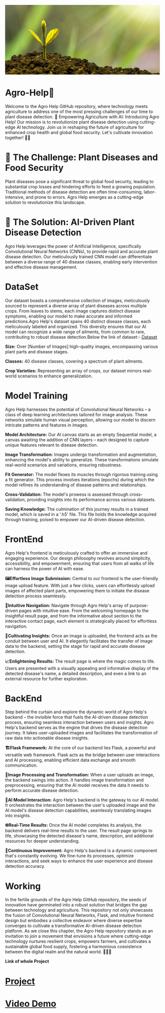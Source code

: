 ![logo](https://github.com/nilachalasahoo/Agro-Help/blob/main/Image/investment-g6aa818fc1_1920.jpg)

# Agro-Help🌱
Welcome to the Agro Help GitHub repository, where technology meets agriculture to address one of the most pressing challenges of our time to plant disease detection.
🌾 Empowering Agriculture with AI: Introducing Agro Help! Our mission is to revolutionize plant disease detection using cutting-edge AI technology. Join us in reshaping the future of agriculture for enhanced crop health and global food security. Let's cultivate innovation together! 🌱🔬

# 🌱 The Challenge: Plant Diseases and Food Security
Plant diseases pose a significant threat to global food security, leading to substantial crop losses and hindering efforts to feed a growing population. Traditional methods of disease detection are often time-consuming, labor-intensive, and prone to errors. Agro Help emerges as a cutting-edge solution to revolutionize this landscape.

# 🔬 The Solution: AI-Driven Plant Disease Detection
Agro Help leverages the power of Artificial Intelligence, specifically Convolutional Neural Networks (CNNs), to provide rapid and accurate plant disease detection. Our meticulously trained CNN model can differentiate between a diverse range of 40 disease classes, enabling early intervention and effective disease management.

# DataSet
Our dataset boasts a comprehensive collection of images, meticulously sourced to represent a diverse array of plant diseases across multiple crops. From leaves to stems, each image captures distinct disease symptoms, enabling our model to make accurate and informed predictions.Agro Help's dataset spans 40 distinct disease classes, each meticulously labeled and organized. This diversity ensures that our AI model can recognize a wide range of ailments, from common to rare, contributing to robust disease detection.Below the link of dataset:-
[Dataset](https://drive.google.com/file/d/1meAj8xrscSjALJ5aVsWo-N2g95Zs6uQT/view?usp=sharing)
 
**Size:** Over [Number of Images] high-quality images, encompassing various plant parts and disease stages.

**Classes:** 40 disease classes, covering a spectrum of plant ailments.

**Crop Varieties:** Representing an array of crops, our dataset mirrors real-world scenarios to enhance generalization.

# Model Training
Agro Help harnesses the potential of Convolutional Neural Networks – a class of deep learning architectures tailored for image analysis. These networks simulate human visual perception, allowing our model to discern intricate patterns and features in images.

**Model Architecture:** Our AI canvas starts as an empty Sequential model, a canvas awaiting the addition of CNN layers – each designed to capture unique features relevant to disease detection.

**Image Transformation:** Images undergo transformation and augmentation, enhancing the model's ability to generalize. These transformations simulate real-world scenarios and variations, ensuring robustness.

**Fit Generator:** The model flexes its muscles through rigorous training using a fit generator. This process involves iterations (epochs) during which the model refines its understanding of disease patterns and relationships.

**Cross-Validation:** The model's prowess is assessed through cross-validation, providing insights into its performance across various datasets.

**Saving Knowledge:** The culmination of this journey results in a trained model, which is saved in a '.h5' file. This file holds the knowledge acquired through training, poised to empower our AI-driven disease detection.

# FrontEnd
Agro Help's frontend is meticulously crafted to offer an immersive and engaging experience. Our design philosophy revolves around simplicity, accessibility, and empowerment, ensuring that users from all walks of life can harness the power of AI with ease.

**🖼️Effortless Image Submission:** 
Central to our frontend is the user-friendly image upload feature. With just a few clicks, users can effortlessly upload images of affected plant parts, empowering them to initiate the disease detection process seamlessly.

**💼Intuitive Navigation:** 
Navigate through Agro Help's array of purpose-driven pages with intuitive ease. From the welcoming homepage to the insightful result page, and from the informative about section to the interactive contact page, each element is strategically placed for effortless navigation.

**🌱Cultivating Insights:**
Once an image is uploaded, the frontend acts as the conduit between user and AI. It elegantly facilitates the transfer of image data to the backend, setting the stage for rapid and accurate disease detection.

**📈Enlightening Results:**
The result page is where the magic comes to life. Users are presented with a visually appealing and informative display of the detected disease's name, a detailed description, and even a link to an external resource for further exploration.

# BackEnd
Step behind the curtain and explore the dynamic world of Agro Help's backend – the invisible force that fuels the AI-driven disease detection process, ensuring seamless interaction between users and insights.
Agro Help's backend serves as the engine that drives the disease detection journey. It takes user-uploaded images and facilitates the transformation of raw data into actionable disease insights.

**🏗️Flask Framework:**
At the core of our backend lies Flask, a powerful and versatile web framework. Flask acts as the bridge between user interactions and AI processing, enabling efficient data exchange and smooth communication.

**🔬Image Processing and Transformation:**
When a user uploads an image, the backend swings into action. It handles image transformation and preprocessing, ensuring that the AI model receives the data it needs to perform accurate disease detection.

**🧠AI Model Interaction:**
Agro Help's backend is the gateway to our AI model. It orchestrates the interaction between the user's uploaded image and the AI model's disease detection capabilities, seamlessly translating images into insights.

**🌐Real-Time Results:**
Once the AI model completes its analysis, the backend delivers real-time results to the user. The result page springs to life, showcasing the detected disease's name, description, and additional resources for deeper understanding.

**🚀Continuous Improvement:**
Agro Help's backend is a dynamic component that's constantly evolving. We fine-tune its processes, optimize interactions, and seek ways to enhance the user experience and disease detection accuracy.

# Working
In the fertile grounds of the Agro Help GitHub repository, the seeds of innovation have germinated into a robust solution that bridges the gap between technology and agriculture. This repository not only showcases the fusion of Convolutional Neural Networks, Flask, and intuitive frontend design but embodies a collective endeavor where diverse expertise converges to cultivate a transformative AI-driven disease detection platform. As we close this chapter, the Agro Help repository stands as an invitation to join a movement that envisions a future where cutting-edge technology nurtures resilient crops, empowers farmers, and cultivates a sustainable global food supply, fostering a harmonious coexistence between the digital realm and the natural world. 🌾🌱🔬

**Link of whole Project**
# [Project](https://drive.google.com/file/d/1meAj8xrscSjALJ5aVsWo-N2g95Zs6uQT/view?usp=sharing)

# [Video Demo](https://github.com/nilachalasahoo/Agro-Help/blob/main/Image/Agro%20Help.mp4)
